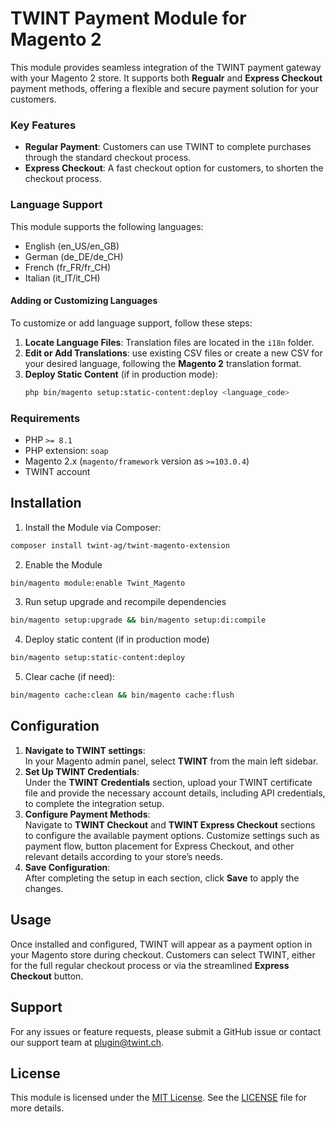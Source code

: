 # TWINT Payment Module for Magento 2

This module provides seamless integration of the TWINT payment gateway with your Magento 2 store. It supports both **Regualr** and **Express Checkout** payment methods, offering a flexible and secure payment solution for your customers.

### Key Features
 - **Regular Payment**: Customers can use TWINT to complete purchases through the standard checkout process.
 - **Express Checkout**: A fast checkout option for customers, to shorten the checkout process.

### Language Support

This module supports the following languages:

- English (en_US/en_GB)
- German (de_DE/de_CH)
- French (fr_FR/fr_CH)
- Italian (it_IT/it_CH)

#### Adding or Customizing Languages

To customize or add language support, follow these steps:

1. **Locate Language Files**: Translation files are located in the `i18n` folder.
2. **Edit or Add Translations**: use existing CSV files or create a new CSV for your desired language, following the **Magento 2** translation format.
3. **Deploy Static Content** (if in production mode):
   ```bash
   php bin/magento setup:static-content:deploy <language_code>

### Requirements
- PHP `>= 8.1`
- PHP extension: `soap`
- Magento 2.x (`magento/framework` version as `>=103.0.4`)
- TWINT account

## Installation
 1. Install the Module via Composer:
```bash
composer install twint-ag/twint-magento-extension
```
 2. Enable the Module
```bash
bin/magento module:enable Twint_Magento
```
3. Run setup upgrade and recompile dependencies
```bash
bin/magento setup:upgrade && bin/magento setup:di:compile
 ```
4. Deploy static content (if in production mode)
```bash
bin/magento setup:static-content:deploy
 ```

5. Clear cache (if need):
```bash
bin/magento cache:clean && bin/magento cache:flush
```
## Configuration
1. **Navigate to TWINT settings**:  
In your Magento admin panel, select **TWINT** from the main left sidebar.
2. **Set Up TWINT Credentials**:  
Under the **TWINT Credentials** section, upload your TWINT certificate file and provide the necessary account details, including API credentials, to complete the integration setup.
3. **Configure Payment Methods**:  
Navigate to **TWINT Checkout** and **TWINT Express Checkout** sections to configure the available payment options. Customize settings such as payment flow, button placement for Express Checkout, and other relevant details according to your store’s needs.
4. **Save Configuration**:  
After completing the setup in each section, click **Save** to apply the changes.

## Usage
Once installed and configured, TWINT will appear as a payment option in your Magento store during checkout. Customers can select TWINT, either for the full regular checkout process or via the streamlined **Express Checkout** button.


## Support
For any issues or feature requests, please submit a GitHub issue or contact our support team at [plugin@twint.ch](mailto:plugin@twint.ch).

## License
This module is licensed under the [MIT License](https://opensource.org/licenses/MIT). See the [LICENSE](https://opensource.org/licenses/MIT) file for more details.
